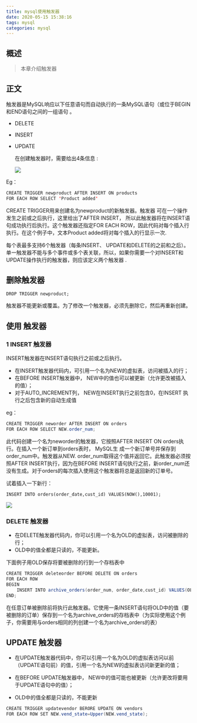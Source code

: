 ```yaml
---
title: mysql使用触发器
date: 2020-05-15 15:38:16
tags: mysql
categories: mysql
---
```


## 概述

> 本章介绍触发器

<!--more-->

## 正文

触发器是MySQL响应以下任意语句而自动执行的一条MySQL语句（或位于BEGIN和END语句之间的一组语句 。

- DELETE 

- INSERT 

- UPDATE

  在创建触发器时，需要给出4条信息 :

  ![](https://photos.alitaalice.cn/image/20200515154008.png)

Eg：

```java
CREATE TRIGGER newproduct AFTER INSERT ON products
FOR EACH ROW SELECT 'Product added'
```

CREATE TRIGGER用来创建名为newproduct的新触发器。触发器
可在一个操作发生之前或之后执行，这里给出了AFTER INSERT，
所以此触发器将在INSERT语句成功执行后执行。这个触发器还指定FOR EACH ROW，因此代码对每个插入行执行。在这个例子中，文本Product added将对每个插入的行显示一次.

  每个表最多支持6个触发器（每条INSERT、 UPDATE和DELETE的之前和之后）。单一触发器不能与多个事件或多个表关联，所以，如果你需要一个对INSERT和UPDATE操作执行的触发器，则应该定义两个触发器  .

## 删除触发器

```
DROP TRIGGER newproduct;
```

触发器不能更新或覆盖。为了修改一个触发器，必须先删除它，然后再重新创建。  

## 使用 触发器

### 1 INSERT 触发器

INSERT触发器在INSERT语句执行之前或之后执行。  

- 在INSERT触发器代码内，可引用一个名为NEW的虚拟表，访问被插入的行；
- 在BEFORE INSERT触发器中， NEW中的值也可以被更新（允许更改被插入的值）；
-  对于AUTO_INCREMENT列， NEW在INSERT执行之前包含0，在INSERT 执行之后包含新的自动生成值  

eg：

```java
CREATE TRIGGER neworder AFTER INSERT ON orders
FOR EACH ROW SELECT NEW.order_num;
```

此代码创建一个名为neworder的触发器，它按照AFTER INSERT
ON orders执行。在插入一个新订单到orders表时， MySQL生
成一个新订单号并保存到order_num中。触发器从NEW. order_num取得这个值并返回它。此触发器必须按照AFTER INSERT执行，因为在BEFORE INSERT语句执行之前，新order_num还没有生成。对于orders的每次插入使用这个触发器将总是返回新的订单号。  

试着插入一下新行：

```
INSERT INTO orders(order_date,cust_id) VALUES(NOW(),10001);
```

![](https://photos.alitaalice.cn/image/20200515155708.png)

### DELETE 触发器

-  在DELETE触发器代码内，你可以引用一个名为OLD的虚拟表，访问被删除的行；
- OLD中的值全都是只读的，不能更新。  

下面例子用OLD保存将要被删除的行到一个存档表中

```java
CREATE TRIGGER deleteorder BEFORE DELETE ON orders
FOR EACH ROW
BEGIN
    INSERT INTO archive_orders(order_num, order_date,cust_id) VALUES(OLD.order_num,OLD.order_date,OLD.cust_id);
END;
```

在任意订单被删除前将执行此触发器。它使用一条INSERT语句将OLD中的值（要被删除的订单）保存到一个名为archive_orders的存档表中（为实际使用这个例子，你需要用与orders相同的列创建一个名为archive_orders的表）  

## UPDATE 触发器

- 在UPDATE触发器代码中，你可以引用一个名为OLD的虚拟表访问以前（UPDATE语句前）的值，引用一个名为NEW的虚拟表访问新更新的值；
- 在BEFORE UPDATE触发器中， NEW中的值可能也被更新（允许更改将要用于UPDATE语句中的值）；

-  OLD中的值全都是只读的，不能更新  

```java
CREATE TRIGGER updatevendor BERORE UPDATE ON vendors
FOR EACH ROW SET NEW.vend_state=Upper(NEW.vend_state);
```

